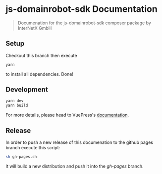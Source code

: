 # js-domainrobot-sdk Documentation

> Documenation for the js-domainrobot-sdk composer package by InterNetX GmbH

## Setup

Checkout this branch then execute

```bash
yarn
```

to install all dependencies. Done!

## Development

```bash
yarn dev
yarn build
```

For more details, please head to VuePress's [documentation](https://v1.vuepress.vuejs.org/).

## Release

In order to push a new release of this documenation to the github pages branch execute this script:

```bash
sh gh-pages.sh
```

It will build a new distribution and push it into the *gh-pages* branch.
